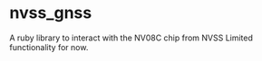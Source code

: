 nvss_gnss
=========

A ruby library to interact with the NV08C chip from NVSS
Limited functionality for now.
